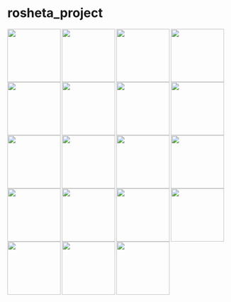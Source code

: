# rosheta_project
<img align="left" width="120" src="https://user-images.githubusercontent.com/88210924/184968952-ec7bba61-0bd0-40a1-a939-6eaa150d2301.jpg">
<img align="left" width="120" src="https://user-images.githubusercontent.com/88210924/184968959-b2c31908-26e0-4c8b-9421-2166a98d50e5.jpg">
<img align="left" width="120" src="https://user-images.githubusercontent.com/88210924/184968965-a4d0f9ab-84fd-4547-8390-8ab83694066c.jpg">
<img align="left" width="120" src="https://user-images.githubusercontent.com/88210924/184968981-6ce4420b-5a29-4ba6-8c45-04df0c206f82.jpg">
<img align="left" width="120" src="https://user-images.githubusercontent.com/88210924/184968991-9cf1821a-d29e-4322-b21a-a9b7886831f1.jpg">
<img align="left" width="120" src="https://user-images.githubusercontent.com/88210924/184969002-2bcfb609-2017-496d-bbac-3ff1b247e1d2.jpg">
<img align="left" width="120" src="https://user-images.githubusercontent.com/88210924/184969011-ef8a8949-37af-49fe-9924-3d6303285dfa.jpg">
<img align="left" width="120" src="https://user-images.githubusercontent.com/88210924/184969019-fddb8554-10d5-4233-8aa7-d4c66173b28c.jpg">
<img align="left" width="120" src="https://user-images.githubusercontent.com/88210924/184968860-4f3e1104-cbc5-4bf0-aef1-63af22df8d0c.jpg">
<img align="left" width="120" src="https://user-images.githubusercontent.com/88210924/184968871-cf335d56-8409-42be-b2e9-a4dfdc265a0e.jpg">
<img align="left" width="120" src="https://user-images.githubusercontent.com/88210924/184968877-eec7c08a-22ca-4e4f-9f2f-5c71f9e69354.jpg">
<img align="left" width="120" src="https://user-images.githubusercontent.com/88210924/184968884-a14f9d80-9e84-4054-9985-651e2243fe8b.jpg">
<img align="left" width="120" src="https://user-images.githubusercontent.com/88210924/184968891-550b7fde-4614-4da2-a315-e6bdc341a550.jpg">
<img align="left" width="120" src="https://user-images.githubusercontent.com/88210924/184968898-69cbe7d1-19bf-4c50-89ef-439c5fc584ca.jpg">
<img align="left" width="120" src="https://user-images.githubusercontent.com/88210924/184968907-7ef00c35-3b84-4a72-93e1-b55a12b25123.jpg">
<img align="left" width="120" src="https://user-images.githubusercontent.com/88210924/184968916-60bef70a-3f4f-4d63-b7a2-3ab1d94de020.jpg">
<img align="left" width="120" src="https://user-images.githubusercontent.com/88210924/184968927-2c06609a-e0c3-4cef-98d2-b2dbee35e2e8.jpg">
<img align="left" width="120" src="https://user-images.githubusercontent.com/88210924/184968935-81626b27-4a8a-4099-ad4c-4bd964936a51.jpg">
<img align="left" width="120" src="https://user-images.githubusercontent.com/88210924/184968942-553b93b4-fe7c-435a-b6ad-07c4f175e79a.jpg">





